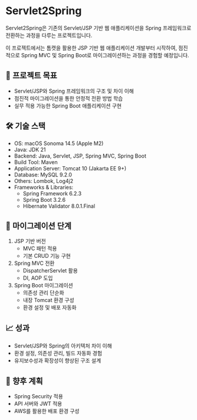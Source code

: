 # Servlet2Spring
Servlet2Spring은 기존의 Servlet/JSP 기반 웹 애플리케이션을 Spring 프레임워크로 전환하는 과정을 다루는 프로젝트입니다.

이 프로젝트에서는 톰캣을 활용한 JSP 기반 웹 애플리케이션 개발부터 시작하여, 점진적으로 Spring MVC 및 Spring Boot로 마이그레이션하는 과정을 경험할 예정입니다.


## 🚀 프로젝트 목표
- Servlet/JSP와 Spring 프레임워크의 구조 및 차이 이해
- 점진적 마이그레이션을 통한 안정적 전환 방법 학습
- 실무 적용 가능한 Spring Boot 애플리케이션 구현


## 🛠️ 기술 스택
- OS: macOS Sonoma 14.5 (Apple M2)
- Java: JDK 21
- Backend: Java, Servlet, JSP, Spring MVC, Spring Boot
- Build Tool: Maven
- Application Server: Tomcat 10 (Jakarta EE 9+)
- Database: MySQL 9.2.0 
- Others: Lombok, Log4j2
- Frameworks & Libraries:
  - Spring Framework 6.2.3
  - Spring Boot 3.2.6
  - Hibernate Validator 8.0.1.Final

## 📂 마이그레이션 단계
1. JSP 기반 버전
   - MVC 패턴 적용
   - 기본 CRUD 기능 구현
2. Spring MVC 전환
   - DispatcherServlet 활용
   - DI, AOP 도입
3. Spring Boot 마이그레이션
   - 의존성 관리 단순화
   - 내장 Tomcat 환경 구성
   - 환경 설정 및 배포 자동화

## 📈 성과
- Servlet/JSP와 Spring의 아키텍처 차이 이해
- 환경 설정, 의존성 관리, 빌드 자동화 경험
- 유지보수성과 확장성이 향상된 구조 설계

## 🔮 향후 계획
- Spring Security 적용 
- API 서버와 JWT 적용
- AWS를 활용한 배포 환경 구성